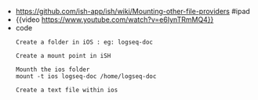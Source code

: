- https://github.com/ish-app/ish/wiki/Mounting-other-file-providers #ipad
- {{video https://www.youtube.com/watch?v=e6IynTRmMQ4}}
- code
  ```
  Create a folder in iOS : eg: logseq-doc
  
  Create a mount point in iSH
  
  Mounth the ios folder 
  mount -t ios logseq-doc /home/logseq-doc
  
  Create a text file within ios
  ```